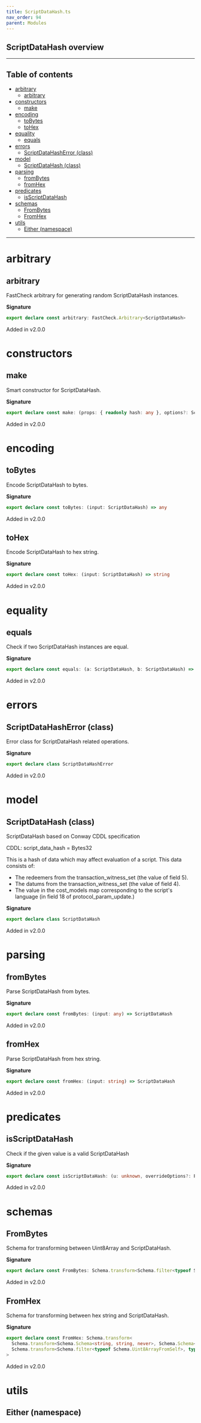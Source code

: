 ```yaml
---
title: ScriptDataHash.ts
nav_order: 94
parent: Modules
---
```


## ScriptDataHash overview

---

<h2 class="text-delta">Table of contents</h2>

- [arbitrary](#arbitrary)
  - [arbitrary](#arbitrary-1)
- [constructors](#constructors)
  - [make](#make)
- [encoding](#encoding)
  - [toBytes](#tobytes)
  - [toHex](#tohex)
- [equality](#equality)
  - [equals](#equals)
- [errors](#errors)
  - [ScriptDataHashError (class)](#scriptdatahasherror-class)
- [model](#model)
  - [ScriptDataHash (class)](#scriptdatahash-class)
- [parsing](#parsing)
  - [fromBytes](#frombytes)
  - [fromHex](#fromhex)
- [predicates](#predicates)
  - [isScriptDataHash](#isscriptdatahash)
- [schemas](#schemas)
  - [FromBytes](#frombytes-1)
  - [FromHex](#fromhex-1)
- [utils](#utils)
  - [Either (namespace)](#either-namespace)

---

# arbitrary

## arbitrary

FastCheck arbitrary for generating random ScriptDataHash instances.

**Signature**

```ts
export declare const arbitrary: FastCheck.Arbitrary<ScriptDataHash>
```

Added in v2.0.0

# constructors

## make

Smart constructor for ScriptDataHash.

**Signature**

```ts
export declare const make: (props: { readonly hash: any }, options?: Schema.MakeOptions | undefined) => ScriptDataHash
```

Added in v2.0.0

# encoding

## toBytes

Encode ScriptDataHash to bytes.

**Signature**

```ts
export declare const toBytes: (input: ScriptDataHash) => any
```

Added in v2.0.0

## toHex

Encode ScriptDataHash to hex string.

**Signature**

```ts
export declare const toHex: (input: ScriptDataHash) => string
```

Added in v2.0.0

# equality

## equals

Check if two ScriptDataHash instances are equal.

**Signature**

```ts
export declare const equals: (a: ScriptDataHash, b: ScriptDataHash) => boolean
```

Added in v2.0.0

# errors

## ScriptDataHashError (class)

Error class for ScriptDataHash related operations.

**Signature**

```ts
export declare class ScriptDataHashError
```

Added in v2.0.0

# model

## ScriptDataHash (class)

ScriptDataHash based on Conway CDDL specification

CDDL: script_data_hash = Bytes32

This is a hash of data which may affect evaluation of a script.
This data consists of:

- The redeemers from the transaction_witness_set (the value of field 5).
- The datums from the transaction_witness_set (the value of field 4).
- The value in the cost_models map corresponding to the script's language
  (in field 18 of protocol_param_update.)

**Signature**

```ts
export declare class ScriptDataHash
```

Added in v2.0.0

# parsing

## fromBytes

Parse ScriptDataHash from bytes.

**Signature**

```ts
export declare const fromBytes: (input: any) => ScriptDataHash
```

Added in v2.0.0

## fromHex

Parse ScriptDataHash from hex string.

**Signature**

```ts
export declare const fromHex: (input: string) => ScriptDataHash
```

Added in v2.0.0

# predicates

## isScriptDataHash

Check if the given value is a valid ScriptDataHash

**Signature**

```ts
export declare const isScriptDataHash: (u: unknown, overrideOptions?: ParseOptions | number) => u is ScriptDataHash
```

Added in v2.0.0

# schemas

## FromBytes

Schema for transforming between Uint8Array and ScriptDataHash.

**Signature**

```ts
export declare const FromBytes: Schema.transform<Schema.filter<typeof Schema.Uint8ArrayFromSelf>, typeof ScriptDataHash>
```

Added in v2.0.0

## FromHex

Schema for transforming between hex string and ScriptDataHash.

**Signature**

```ts
export declare const FromHex: Schema.transform<
  Schema.transform<Schema.Schema<string, string, never>, Schema.Schema<Uint8Array, Uint8Array, never>>,
  Schema.transform<Schema.filter<typeof Schema.Uint8ArrayFromSelf>, typeof ScriptDataHash>
>
```

Added in v2.0.0

# utils

## Either (namespace)
